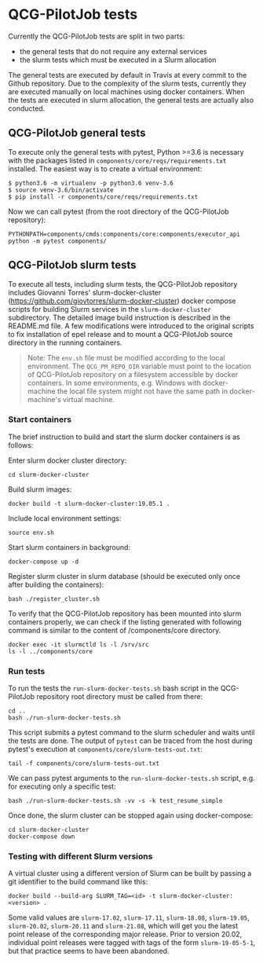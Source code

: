 # QCG-PilotJob tests

Currently the QCG-PilotJob tests are split in two parts:

* the general tests that do not require any external services
* the slurm tests which must be executed in a Slurm allocation

The general tests are executed by default in Travis at every commit to the Github repository. Due to the complexity of the slurm tests, currently they are executed manually on local machines using docker containers. When the tests are executed in slurm allocation, the general tests are actually also conducted.

## QCG-PilotJob general tests

To execute only the general tests with pytest, Python >=3.6 is necessary with the packages listed in `components/core/reqs/requirements.txt` installed. The easiest way is to create a virtual environment:

```console
$ python3.6 -m virtualenv -p python3.6 venv-3.6
$ source venv-3.6/bin/activate
$ pip install -r components/core/reqs/requirements.txt
```

Now we can call pytest (from the root directory of the QCG-PilotJob repository):

```console
PYTHONPATH=components/cmds:components/core:components/executor_api python -m pytest components/
```

## QCG-PilotJob slurm tests

To execute all tests, including slurm tests, the QCG-PilotJob repository includes Giovanni Torres' slurm-docker-cluster (https://github.com/giovtorres/slurm-docker-cluster) docker compose scripts for building Slurm services in the `slurm-docker-cluster` subdirectory. The detailed image build instruction is described in the README.md file. A few modifications were introduced to the original scripts to fix installation of epel release and to mount a QCG-PilotJob source directory in the running containers.

> Note: The `env.sh` file must be modified according to the local environment. The
> `QCG_PM_REPO_DIR` variable must point to the location of QCG-PilotJob repository
> on a filesystem accessible by docker containers. In some environments, e.g.
> Windows with docker-machine the local file system might not have the same
> path in docker-machine's virtual machine.

### Start containers

The brief instruction to build and start the slurm docker containers is as follows:

Enter slurm docker cluster directory:

```console
cd slurm-docker-cluster
```

Build slurm images:

```console
docker build -t slurm-docker-cluster:19.05.1 .
```

Include local environment settings:

```console
source env.sh
```

Start slurm containers in background:

```console
docker-compose up -d
```

Register slurm cluster in slurm database (should be executed only once after building the containers):

```console
bash ./register_cluster.sh
```

To verify that the QCG-PilotJob repository has been mounted into slurm containers properly, we can check if the listing generated with following command is similar to the content of /components/core directory.

```console
docker exec -it slurmctld ls -l /srv/src
ls -l ../components/core
```

### Run tests

To run the tests the `run-slurm-docker-tests.sh` bash script in the QCG-PilotJob repository root directory must be called from there:

```console
cd ..
bash ./run-slurm-docker-tests.sh
```

This script submits a pytest command to the slurm scheduler and waits until the tests are done. The output of `pytest` can be traced from the host during pytest's execution at `components/core/slurm-tests-out.txt`:

```console
tail -f components/core/slurm-tests-out.txt
```

We can pass pytest arguments to the `run-slurm-docker-tests.sh` script, e.g. for executing only a specific test:

```console
bash ./run-slurm-docker-tests.sh -vv -s -k test_resume_simple
```

Once done, the slurm cluster can be stopped again using docker-compose:

```console
cd slurm-docker-cluster
docker-compose down
```

### Testing with different Slurm versions

A virtual cluster using a different version of Slurm can be built by passing a git identifier to the build command like this:

```console
docker build --build-arg SLURM_TAG=<id> -t slurm-docker-cluster:<version> .
```

Some valid values are `slurm-17.02`, `slurm-17.11`, `slurm-18.08`,
`slurm-19.05`, `slurm-20.02`, `slurm-20.11` and `slurm-21.08`, which will get
you the latest point release of the corresponding major release. Prior to
version 20.02, individual point releases were tagged with tags of the form
`slurm-19-05-5-1`, but that practice seems to have been abandoned.

